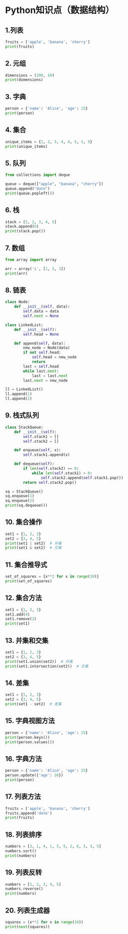 # Python知识点（数据结构）

## 1.列表

```python
fruits = ['apple', 'banana', 'cherry']
print(fruits)
```

## 2. 元组

```python
dimensions = (200, 50)
print(dimensions)
```

## 3. 字典

```python
person = {'name': 'Alice', 'age': 25}
print(person)
```

## 4. 集合

```python
unique_items = {1, 2, 3, 4, 4, 5, 5, 5}
print(unique_items)
```

## 5. 队列

```python
from collections import deque

queue = deque(["apple", "banana", "cherry"])
queue.append("date")
print(queue.popleft())
```

## 6. 栈

```python
stack = [1, 2, 3, 4, 5]
stack.append(6)
print(stack.pop())
```

## 7. 数组

```python
from array import array

arr = array('i', [1, 2, 3])
print(arr)
```

## 8. 链表

```python
class Node:
    def __init__(self, data):
        self.data = data
        self.next = None

class LinkedList:
    def __init__(self):
        self.head = None

    def append(self, data):
        new_node = Node(data)
        if not self.head:
            self.head = new_node
            return
        last = self.head
        while last.next:
            last = last.next
        last.next = new_node

ll = LinkedList()
ll.append(1)
ll.append(2)
```

## 9. 栈式队列

```python
class StackQueue:
    def __init__(self):
        self.stack1 = []
        self.stack2 = []

    def enqueue(self, x):
        self.stack1.append(x)

    def dequeue(self):
        if len(self.stack2) == 0:
            while len(self.stack1) > 0:
                self.stack2.append(self.stack1.pop())
        return self.stack2.pop()

sq = StackQueue()
sq.enqueue(1)
sq.enqueue(2)
print(sq.dequeue())
```

## 10. 集合操作

```python
set1 = {1, 2, 3}
set2 = {3, 4, 5}
print(set1 | set2)  # 并集
print(set1 & set2)  # 交集
```

## 11. 集合推导式

```python
set_of_squares = {x**2 for x in range(10)}
print(set_of_squares)
```

## 12. 集合方法

```python
set1 = {1, 2, 3}
set1.add(4)
set1.remove(2)
print(set1)
```

## 13. 并集和交集

```python
set1 = {1, 2, 3}
set2 = {3, 4, 5}
print(set1.union(set2))  # 并集
print(set1.intersection(set2))  # 交集
```

## 14. 差集

```python
set1 = {1, 2, 3}
set2 = {3, 4, 5}
print(set1 - set2)  # 差集
```

## 15. 字典视图方法

```python
person = {'name': 'Alice', 'age': 25}
print(person.keys())
print(person.values())
```

## 16. 字典方法

```python
person = {'name': 'Alice', 'age': 25}
person.update({'age': 26})
print(person)
```

## 17. 列表方法

```python
fruits = ['apple', 'banana', 'cherry']
fruits.append('date')
print(fruits)
```

## 18. 列表排序

```python
numbers = [3, 1, 4, 1, 5, 9, 2, 6, 5, 3, 5]
numbers.sort()
print(numbers)
```

## 19. 列表反转

```python
numbers = [1, 2, 3, 4, 5]
numbers.reverse()
print(numbers)
```

## 20. 列表生成器

```python
squares = (x**2 for x in range(10))
print(next(squares))
```